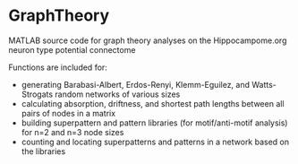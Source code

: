 # GraphTheory
MATLAB source code for graph theory analyses on the Hippocampome.org neuron type potential connectome

Functions are included for:
- generating Barabasi-Albert, Erdos-Renyi, Klemm-Eguilez, and Watts-Strogats random networks of various sizes
- calculating absorption, driftness, and shortest path lengths between all pairs of nodes in a matrix
- building superpattern and pattern libraries (for motif/anti-motif analysis) for n=2 and n=3 node sizes
- counting and locating superpatterns and patterns in a network based on the libraries
